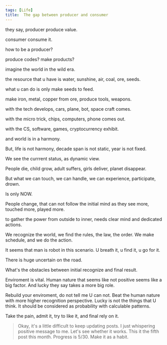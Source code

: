 ```yaml
---
tags: [Life]
title:  The gap between producer and consumer
---
```


they say, producer produce value.

consumer consume it.

how to be a producer?

produce codes? make products?

imagine the world in the wild era.

the resource that u have  is water, sunshine, air, coal, ore, seeds.

what u can do is only make seeds to feed.

make iron, metal, copper from ore, produce tools, weapons.

with the tech develops, cars, plane, bot, space craft comes.

with the micro trick, chips, computers, phone comes out.

with the CS, software, games, cryptocurrency exhibit.

and world is in a harmony.

But, life is not harmony, decade span is not static, year is not fixed.

We see the currrent status, as dynamic view.

People die, child grow, adult suffers, girls deliver, planet disappear.

But what we can touch, we can handle, we can experience, participate, drown.

Is only NOW.

People change, that can not follow the initial mind as they see more, touched more, played more.

to gather the power from outside to inner, needs clear mind and dedicated actions.

We recognize the world, we find the rules, the law, the order. We make schedule, and we do the action.

It seems that man is robot in this scenario. U breath it, u find it, u go for it.

There is huge uncertain on the road.

What's the obstacles between initial recognize and final result.

Enviroment is vital. Human nature that seems like not positive seems like a big factor. And lucky they say takes a more big role.

Rebuild your enviroment, do not tell me U can not. Beat the human nature with more higher recognition  perspective.  Lucky is not the things that U think. It should be considered as probability with calculable patterns.

Take the pain, admit it, try to like it, and final rely on it.


> Okay, it's a little difficult to keep updating posts. I just whispering positive message to me. Let's see whether it works. 
> This it the fifth post this month. Progress is 5/30.  Make it as  a habit.
